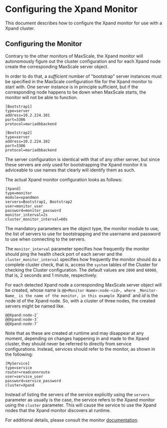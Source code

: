 # Configuring the Xpand Monitor

This document describes how to configure the Xpand monitor for use
with a Xpand cluster.

## Configuring the Monitor

Contrary to the other monitors of MaxScale, the Xpand monitor will
autonomously figure out the cluster configuration and for each Xpand
node create the corresponding MaxScale server object.

In order to do that, a _sufficient_ number of "bootstrap" server instances
must be specified in the MaxScale configuration file for the Xpand
monitor to start with. One server instance is in principle sufficient, but
if the corresponding node happens to be down when MaxScale starts, the
monitor will not be able to function.

```
[Bootstrap1]
type=server
address=10.2.224.101
port=3306
protocol=mariadbbackend

[Bootstrap2]
type=server
address=10.2.224.102
port=3306
protocol=mariadbbackend
```

The server configuration is identical with that of any other server, but since
these servers are _only_ used for bootstrapping the Xpand monitor it is
adviceable to use names that clearly will identify them as such.

The actual Xpand monitor configuration looks as follows:
```
[Xpand]
type=monitor
module=xpandmon
servers=Bootstrap1, Bootstrap2
user=monitor_user
password=monitor_password
monitor_interval=2s
cluster_monitor_interval=60s
```

The mandatory parameters are the object type, the monitor module to use, the
list of servers to use for bootstrapping and the username and password to use
when connecting to the servers.

The `monitor_interval` parameter specifies how frequently the monitor should
ping the health check port of each server and the `cluster_monitor_interval`
specifies how frequently the monitor should do a complete cluster check, that
is, access the `system` tables of the Cluster for checking the Cluster
configuration. The default values are `2000` and `60000`, that is, 2 seconds
and 1 minute, respectively.

For each detected Xpand node a corresponding MaxScale server object will be
created, whose name is `@@<Monitor-Name>:node-<id>, where _Monitor-Name_
is the name of the monitor, in this example `Xpand` and _id_ is the node id
of the Xpand node. So, with a cluster of three nodes, the created servers
might be named like.

```
@@Xpand:node-2`
@@Xpand:node-3`
@@Xpand:node-7`
```
Note that as these are created at runtime and may disappear at any moment,
depending on changes happening in and made to the Xpand cluster, they
should never be referred to directly from service configurations. Instead,
services should refer to the monitor, as shown in the following:
```
[MyService]
type=service
router=readconnroute
user=service_user
password=service_password
cluster=Xpand
```
Instead of listing the servers of the service explicitly using the `servers`
parameter as usually is the case, the service refers to the Xpand monitor
using the `cluster` parameter. This will cause the service to use the Xpand
nodes that the Xpand monitor discovers at runtime.

For additional details, please consult the monitor
[documentation](../Monitors/Xpand-Monitor.md).